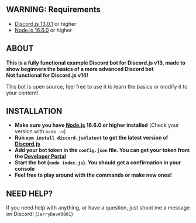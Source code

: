 ## WARNING: Requirements

- [Discord.js 13.0.1](https://github.com/discordjs/discord.js) or higher
- [Node.js 16.6.0](https://nodejs.org) or higher

## ABOUT

**This is a fully functional example Discord bot for Discord.js v13, made to show beginners the basics of a more advanced Discord bot** 
<br>
**Not functional for Discord.js v14!**

This bot is open source, feel free to use it to learn the basics or modify it to your content! 

## INSTALLATION

- **Make sure you have [Node.js](https://nodejs.org) 16.6.0 or higher installed** (Check your version with `node -v`)
- **Run `npm install discord.js@latest` to get the latest version of [Discord.js](https://github.com/discordjs/discord.js)**
- **Add your bot token in the `config.json` file. You can get your token from the [Developer Portal](https://discord.com/developers/applications)**
- **Start the bot (`node index.js`). You should get a confirmation in your console**
- **Feel free to play around with the commands or make new ones!**

## NEED HELP?

If you need help with anything, or have a question, just shoot me a message on Discord! (`JerryDev#0001`)
